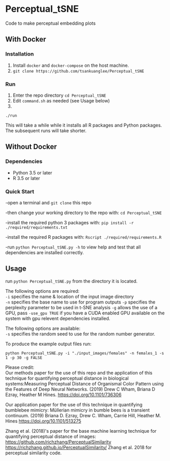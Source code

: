# Perceptual_tSNE

Code to make perceptual embedding plots

## With Docker
### Installation
1. Install `docker` and `docker-compose` on the host machine.
2. `git clone https://github.com/tsankuanglee/Perceptual_tSNE`
### Run
1. Enter the repo directory `cd Perceptual_tSNE`
2. Edit `command.sh` as needed (see Usage below)
3. 
```
./run
```
This will take a while while it installs all R packages and Python packages. The subsequent runs will take shorter.

## Without Docker

### Dependencies
* Python 3.5 or later
* R 3.5 or later

### Quick Start

 -open a terminal and `git clone` this repo  

 -then change your working directory to the repo with: `cd Perceptual_tSNE`  

 -install the required python 3 packages with: `pip install -r ./required/requirements.txt`  

 -install the required R packages with: `Rscript ./required/requirements.R`  

 -run `python Perceptual_tSNE.py -h` to view help and test that all dependencies are installed correctly.

## Usage

 run `python Perceptual_tSNE.py` from the directory it is located.

The following options are required:  
`-i` specifies the name & location of the input image directory  
`-n` specifies the base name to use for program outputs
`-p` specifies the perplexity parameter to be used in t-SNE analysis
`-g` allows the use of a GPU, pass `-use_gpu TRUE` if you have a CUDA enabled GPU available on the system with gpu relevent dependencies installed.

The following options are available:  
`-s` specifies the random seed to use for the random number generator.    

To produce the example output files run:  

`python Perceptual_tSNE.py -i "./input_images/females" -n females_1 -s 1 -p 30 -g FALSE`



Please credit:  
Our methods paper for the use of this repo and the application of this technique for quantifying perceptual distance in biological systems:Measuring Perceptual Distance of Organismal Color Pattern using the Features of Deep Neural Networks. (2019) Drew C Wham, Briana D Ezray, Heather M Hines. https://doi.org/10.1101/736306

Our application paper for the use of this technique in quantifying bumblebee mimicry: Müllerian mimicry in bumble bees is a transient continuum. (2019) Briana D. Ezray, Drew C. Wham, Carrie Hill, Heather M. Hines https://doi.org/10.1101/513275

Zhang et al. (2018)'s paper for the base machine learning technique for quantifying perceptual distance of images:
https://github.com/richzhang/PerceptualSimilarity https://richzhang.github.io/PerceptualSimilarity/ Zhang et al. 2018 for perceptual similarity code.

